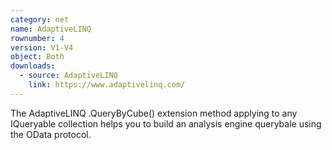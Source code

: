 ```yaml
---
category: net
name: AdaptiveLINQ
rownumber: 4
version: V1-V4
object: Both
downloads:
  - source: AdaptiveLINQ
    link: https://www.adaptivelinq.com/
---
```

The AdaptiveLINQ .QueryByCube() extension method applying to any IQueryable collection helps you to build an analysis engine querybale using the OData protocol.      

